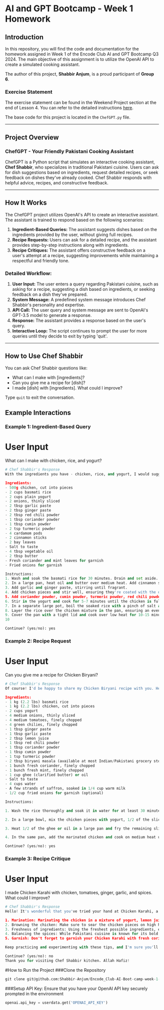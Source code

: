 # AI and GPT Bootcamp - Week 1 Homework

## Introduction
In this repository, you will find the code and documentation for the homework assigned in Week 1 of the Encode Club AI and GPT Bootcamp Q3 2024. The main objective of this assignment is to utilize the OpenAI API to create a simulated cooking assistant.

The author of this project, **Shabbir Anjum**, is a proud participant of **Group 6**.

### Exercise Statement
The exercise statement can be found in the Weekend Project section at the end of Lesson 4. You can refer to the detailed instructions [here](https://github.com/Encode-Club-AI-Bootcamp/Generative-AI-Applications/blob/main/Lesson-04/exercises/07-Chef-GPT.md).

The base code for this project is located in the `ChefGPT.py` file.

---

## Project Overview

### ChefGPT - Your Friendly Pakistani Cooking Assistant

ChefGPT is a Python script that simulates an interactive cooking assistant, **Chef Shabbir**, who specializes in traditional Pakistani cuisine. Users can ask for dish suggestions based on ingredients, request detailed recipes, or seek feedback on dishes they've already cooked. Chef Shabbir responds with helpful advice, recipes, and constructive feedback.

---

## How It Works

The ChefGPT project utilizes OpenAI's API to create an interactive assistant. The assistant is trained to respond based on the following scenarios:

1. **Ingredient-Based Queries:** The assistant suggests dishes based on the ingredients provided by the user, without giving full recipes.
2. **Recipe Requests:** Users can ask for a detailed recipe, and the assistant provides step-by-step instructions along with ingredients.
3. **Recipe Critiques:** The assistant offers constructive feedback on a user's attempt at a recipe, suggesting improvements while maintaining a respectful and friendly tone.

### Detailed Workflow:
1. **User Input:** The user enters a query regarding Pakistani cuisine, such as asking for a recipe, suggesting a dish based on ingredients, or seeking feedback on a dish they've prepared.
2. **System Message:** A predefined system message introduces Chef Shabbir's personality and expertise.
3. **API Call:** The user query and system message are sent to OpenAI's GPT-3.5 model to generate a response.
4. **Response:** The assistant provides a response based on the user's query.
5. **Interactive Loop:** The script continues to prompt the user for more queries until they decide to exit by typing 'quit'.

---

## How to Use Chef Shabbir

You can ask Chef Shabbir questions like:
- What can I make with [ingredients]?
- Can you give me a recipe for [dish]?
- I made [dish] with [ingredients]. What could I improve?

Type `quit` to exit the conversation.

## Example Interactions

### Example 1: Ingredient-Based Query

# User Input
What can I make with chicken, rice, and yogurt?
```python
# Chef Shabbir's Response
With the ingredients you have - chicken, rice, and yogurt, I would suggest making Chicken Biryani, a popular and aromatic Pakistani dish. Here's a simplified recipe for you:

Ingredients:
- 500g chicken, cut into pieces
- 2 cups basmati rice
- 2 cups plain yogurt
- 2 onions, thinly sliced
- 2 tbsp garlic paste
- 2 tbsp ginger paste
- 2 tbsp red chili powder
- 1 tbsp coriander powder
- 1 tbsp cumin powder
- 2 tsp turmeric powder
- 4 cardamom pods
- 2 cinnamon sticks
- 2 bay leaves
- Salt to taste
- 4 tbsp vegetable oil
- 2 tbsp butter
- Fresh coriander and mint leaves for garnish
- Fried onions for garnish

Instructions:
1. Wash and soak the basmati rice for 30 minutes. Drain and set aside.
2. In a large pan, heat oil and butter over medium heat. Add cinnamon sticks, cardamom pods, and bay leaves, followed by sliced onions. Sauté until golden brown.
3. Add garlic and ginger paste, stirring until fragrant.
4. Add chicken pieces and stir well, ensuring they're coated with the onion mixture. Cook until chicken is half done.
5. Add coriander powder, cumin powder, turmeric powder, red chili powder, and salt. Mix well.
6. Stir in the yogurt and cook for 5-7 minutes until the chicken is fully cooked and the sauce thickens.
7. In a separate large pot, boil the soaked rice with a pinch of salt and 2 whole cinnamon sticks. Cook until the rice is 80% done. Drain and set aside.
8. Layer the rice over the chicken mixture in the pan, ensuring an even layer.
9. Cover the pan with a tight lid and cook over low heat for 10-15 minutes until the rice is fully cooked and the flavors are well combined.
10

Continue? (yes/no): yes
```
### Example 2: Recipe Request
# User Input
Can you give me a recipe for Chicken Biryani?
```python
# Chef Shabbir's Response
Of course! I'd be happy to share my Chicken Biryani recipe with you. Here it is:

Ingredients:
- 1 kg (2.2 lbs) basmati rice
- 1 kg (2.2 lbs) chicken, cut into pieces
- 2 cups yogurt
- 4 medium onions, thinly sliced
- 4 medium tomatoes, finely chopped
- 4 green chilies, finely chopped
- 1 tbsp ginger paste
- 1 tbsp garlic paste
- 2 tbsp lemon juice
- 1 tbsp red chili powder
- 1 tbsp coriander powder
- 1 tbsp cumin powder
- 1 tsp turmeric powder
- 2 tbsp biryani masala (available at most Indian/Pakistani grocery stores)
- 1 bunch fresh coriander, finely chopped
- 1 bunch fresh mint, finely chopped
- 1 cup ghee (clarified butter) or oil
- Salt to taste
- 4 cups water
- A few strands of saffron, soaked in 1/4 cup warm milk
- 1/2 cup fried onions for garnish (optional)

Instructions:

1. Wash the rice thoroughly and soak it in water for at least 30 minutes. Drain and set aside.

2. In a large bowl, mix the chicken pieces with yogurt, 1/2 of the sliced onions, 1/2 of the chopped tomatoes, green chilies, ginger paste, garlic paste, lemon juice, red chili powder, coriander powder, cumin powder, turmeric powder, biryani masala, and salt. Marinate for at least 2 hours or overnight.

3. Heat 1/2 of the ghee or oil in a large pan and fry the remaining sliced onions until golden brown. Remove and set aside.

4. In the same pan, add the marinated chicken and cook on medium heat until the chicken is half-cooked. Add the remaining chopped tomatoes, coriander, and mint. Cook for another 5 minutes

Continue? (yes/no): yes
```
### Example 3: Recipe Critique
# User Input
I made Chicken Karahi with chicken, tomatoes, ginger, garlic, and spices. What could I improve?
```python
# Chef Shabbir's Response
Hello! It's wonderful that you've tried your hand at Chicken Karahi, a beloved dish from the Punjab region of Pakistan. I'm more than happy to provide some constructive feedback to help enhance your cooking experience.

1. Marination: Marinating the chicken in a mixture of yogurt, lemon juice, and spices for at least 30 minutes can help tenderize the meat and impart a richer flavor.
2. Browning the chicken: Make sure to sear the chicken pieces on high heat until they are nicely browned. This step will add depth and complexity to the final dish.
3. Freshness of ingredients: Using the freshest possible ingredients, especially ginger, garlic, and tomatoes, can significantly improve the taste of your Chicken Karahi.
4. Balancing the spices: While Pakistani cuisine is known for its bold flavors, it's essential to balance the spices carefully. Feel free to adjust the quantities of individual spices according to your preference, ensuring that none overpowers the others.
5. Garnish: Don't forget to garnish your Chicken Karahi with fresh coriander leaves and a squeeze of lemon juice just before serving. These finishing touches can elevate the presentation and enhance the overall taste.

Keep practicing and experimenting with these tips, and I'm sure you'll continue to create delicious Pakistani dishes. Happy cooking!

Continue? (yes/no): no
Thank you for visiting Chef Shabbir kitchen. Allah Hafiz!
```
#How to Run the Project
###Clone the Repository
```python 
git clone git@github.com:Shabbir-Anjum/Encode_Club-AI-Boot-camp-week-1-.git
```
###Setup API Key: Ensure that you have your OpenAI API key securely prompted in the environment
```python
openai.api_key = userdata.get('OPENAI_API_KEY')
```

